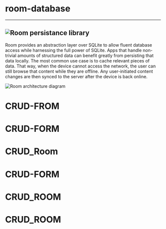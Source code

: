 # room-database
---
![Room persistance library](https://i1.wp.com/blog.mallow-tech.com/wp-content/uploads/2018/04/imagem_blog-e1512640321599.png?fit=630%2C335 "Room persistance library")
---
Room provides an abstraction layer over SQLite to allow fluent database access while harnessing the full power of SQLite.
Apps that handle non-trivial amounts of structured data can benefit greatly from persisting that data locally. The most common use case is to cache relevant pieces of data. That way, when the device cannot access the network, the user can still browse that content while they are offline. Any user-initiated content changes are then synced to the server after the device is back online.

![Room architecture diagram](https://developer.android.com/images/training/data-storage/room_architecture.png?authuser=1 "Room architecture diagram")
# CRUD-FROM
# CRUD-FORM
# CRUD_Room
# CRUD-FORM
# CRUD_ROOM
# CRUD_ROOM

